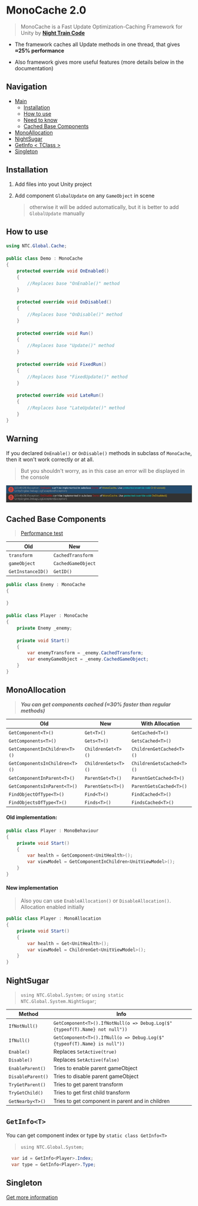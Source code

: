 # MonoCache 2.0

> MonoCache is a Fast Update Optimization-Caching Framework for Unity by [**Night Train Code**](https://www.youtube.com/c/NightTrainCode)

* The framework caches all Update methods in one thread, that gives **≈25% performance**

* Also framework gives more useful features (more details below in the documentation)

## Navigation

* [Main](#monocache-20)
  * [Installation](#installation)
  * [How to use](#how-to-use)
  * [Need to know](#warning)
  * [Cached Base Components](#cached-base-components)
* [MonoAllocation](#monoallocation)
* [NightSugar](#nightsugar)
* [GetInfo < TClass >](#getinfot)
* [Singleton](#singleton)

## Installation

1. Add files into yout Unity project
2. Add component `GlobalUpdate` on any `GameObject` in scene

   > otherwise it will be added automatically, but it is better to add `GlobalUpdate` manually
   
## How to use

```csharp
using NTC.Global.Cache;

public class Demo : MonoCache
{
    protected override void OnEnabled()
    {
        //Replaces base "OnEnable()" method
    }

    protected override void OnDisabled()
    {
        //Replaces base "OnDisable()" method
    }

    protected override void Run()
    {
        //Replaces base "Update()" method
    }

    protected override void FixedRun()
    {
        //Replaces base "FixedUpdate()" method
    }

    protected override void LateRun()
    {
        //Replaces base "LateUpdate()" method
    }
}
```

## Warning

If you declared `OnEnable()` or `OnDisable()` methods in subclass of `MonoCache`, then it won't work correctly or at all.

> But you shouldn't worry, as in this case an error will be displayed in the console

![Exception Screenshot](https://github.com/MeeXaSiK/MonoCache/blob/main/README%20Files/Exception_Screenshot.png)

## Cached Base Components 

> [Performance test](https://youtu.be/7Dvir9Bf8X4?t=279)

| Old | New |
| ------ | ------ |
| ```transform``` | ```CachedTransform``` |
| ```gameObject``` | ```CachedGameObject``` |
| ```GetInstanceID()``` | ```GetID()``` |

```csharp
public class Enemy : MonoCache
{ 

}

public class Player : MonoCache
{
    private Enemy _enemy;

    private void Start()
    {
        var enemyTransform = _enemy.CachedTransform;
        var enemyGameObject = _enemy.CachedGameObject;
    }
}
```

## MonoAllocation

> ***You can get components cached (≈30% faster than regular methods)***

| Old | New | With Allocation |
| ------ | ------ | ------ |
| ```GetComponent<T>()``` | ```Get<T>()``` | ```GetCached<T>()``` |
| ```GetComponents<T>()``` | ```Gets<T>()``` | ```GetsCached<T>()``` |
| ```GetComponentInChildren<T>()``` | ```ChildrenGet<T>()``` | ```ChildrenGetCached<T>()``` |
| ```GetComponentsInChildren<T>()``` | ```ChildrenGets<T>()``` | ```ChildrenGetsCached<T>()``` |
| ```GetComponentInParent<T>()``` | ```ParentGet<T>()``` | ```ParentGetCached<T>()``` |
| ```GetComponentsInParent<T>()``` | ```ParentGets<T>()``` | ```ParentGetsCached<T>()``` |
| ```FindObjectOfType<T>()``` | ```Find<T>()``` | ```FindCached<T>()``` |
| ```FindObjectsOfType<T>()``` | ```Finds<T>()``` | ```FindsCached<T>()``` |

#### Old implementation:

```csharp
public class Player : MonoBehaviour
{
    private void Start()
    {
        var health = GetComponent<UnitHealth>();
        var viewModel = GetComponentInChildren<UnitViewModel>();
    }
}
```

#### New implementation

> Also you can use `EnableAllocation()` or `DisableAllocation()`. Allocation enabled initially

```csharp
public class Player : MonoAllocation
{
    private void Start()
    {
        var health = Get<UnitHealth>();
        var viewModel = ChildrenGet<UnitViewModel>();
    }
}
```

## NightSugar

> `using NTC.Global.System;` or `using static NTC.Global.System.NightSugar`;

| Method | Info |
| ------ | ------ |
| `IfNotNull()` | `GetComponent<T>().IfNotNull(o => Debug.Log($"{typeof(T).Name} not null"))` |
| `IfNull()` | `GetComponent<T>().IfNull(o => Debug.Log($"{typeof(T).Name} is null"))` |
| `Enable()` | Replaces `SetActive(true)` |
| `Disable()` | Replaces `SetActive(false)` |
| `EnableParent()` | Tries to enable parent gameObject |
| `DisableParent()` | Tries to disable parent gameObject |
| `TryGetParent()` | Tries to get parent transform |
| `TryGetChild()` | Tries to get first child transform |
| `GetNearby<T>()` | Tries to get component in parent and in children |

## `GetInfo<T>`

You can get component index or type by `static class GetInfo<T>`

> `using NTC.Global.System;`

```csharp
  var id = GetInfo<Player>.Index;
  var type = GetInfo<Player>.Type;
```

## Singleton

[Get more information](https://github.com/MeeXaSiK/NightSingleton/)

